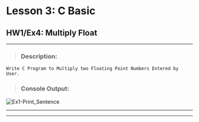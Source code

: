 # Lesson 3: C Basic
## HW1/Ex4: Multiply Float
___

> ### **Description:**
    Write C Program to Multiply two Floating Point Numbers Entered by User.
> ### **Console Output:**

![Ex1-Print_Sentence](https://drive.google.com/uc?id=1trhQPLdxYwjEAUML6i4LnV6QNrrZXPHB)
___
___
